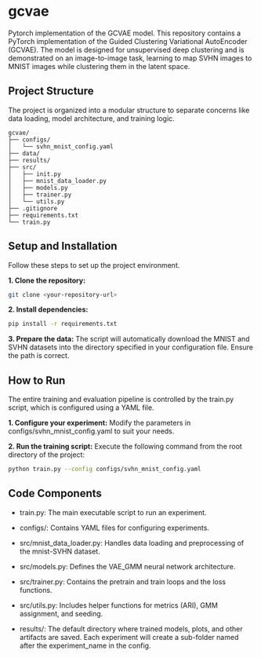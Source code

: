 # gcvae
Pytorch implementation of the GCVAE model.
This repository contains a PyTorch implementation of the Guided Clustering Variational AutoEncoder (GCVAE). The model is designed for unsupervised deep clustering and is demonstrated on an image-to-image task, learning to map SVHN images to MNIST images while clustering them in the latent space.


## Project Structure

The project is organized into a modular structure to separate concerns like data loading, model architecture, and training logic.
```
gcvae/
├── configs/
│   └── svhn_mnist_config.yaml
├── data/
├── results/
├── src/
│   ├── init.py
│   ├── mnist_data_loader.py
│   ├── models.py
│   ├── trainer.py
│   └── utils.py
├── .gitignore
├── requirements.txt
└── train.py
```

## Setup and Installation

Follow these steps to set up the project environment.

**1. Clone the repository:**
```bash
git clone <your-repository-url>
```

**2. Install dependencies:**
```bash
pip install -r requirements.txt
```

**3. Prepare the data:**
The script will automatically download the MNIST and SVHN datasets into the directory specified in your configuration file. Ensure the path is correct.

## How to Run
The entire training and evaluation pipeline is controlled by the train.py script, which is configured using a YAML file.

**1. Configure your experiment:**
Modify the parameters in configs/svhn_mnist_config.yaml to suit your needs.

**2. Run the training script:**
Execute the following command from the root directory of the project:
```bash
python train.py --config configs/svhn_mnist_config.yaml
```

## Code Components
- train.py: The main executable script to run an experiment.

- configs/: Contains YAML files for configuring experiments.

- src/mnist_data_loader.py: Handles data loading and preprocessing of the mnist-SVHN dataset.

- src/models.py: Defines the VAE_GMM neural network architecture.

- src/trainer.py: Contains the pretrain and train loops and the loss functions.

- src/utils.py: Includes helper functions for metrics (ARI), GMM assignment, and seeding.

- results/: The default directory where trained models, plots, and other artifacts are saved. Each experiment will create a sub-folder named after the experiment_name in the config.

